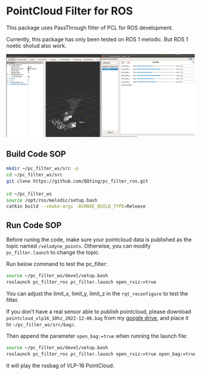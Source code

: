 # PointCloud Filter for ROS

This package uses PassThrough filter of PCL for ROS development.

Currently, this package has only been tested on ROS 1 melodic. But ROS 1 noetic sholud also work.

![](resource/pc_filter_ros_screenshot.png)

## Build Code SOP

```bash
mkdir ~/pc_filter_ws/src -p
cd ~/pc_filter_ws/src
git clone https://github.com/QQting/pc_filter_ros.git

cd ~/pc_filter_ws
source /opt/ros/melodic/setup.bash
catkin build --cmake-args -DCMAKE_BUILD_TYPE=Release
```

## Run Code SOP

Before runing the code, make sure your pointcloud data is published as the topic named `/velodyne_points`. Otherwise, you can modify `pc_filter.launch` to change the topic.

Run below command to test the pc_filter:

```bash
source ~/pc_filter_ws/devel/setup.bash
roslaunch pc_filter_ros pc_filter.launch open_rviz:=true
```

You can adjust the limit_x, limit_y, limit_z in the `rqt_reconfigure` to test the filter.

If you don't have a real sensor able to publish pointcloud, please download `pointcloud_vlp16_10hz_2022-12-06.bag` from my [google drive](https://drive.google.com/file/d/1SkRIc4VNWrtuuOMKD7t2YVnMX71_y6wz/view?usp=sharing), and place it to `~/pc_filter_ws/src/bag/`.

Then append the parameter `open_bag:=true` when running the launch file:

```bash
source ~/pc_filter_ws/devel/setup.bash
roslaunch pc_filter_ros pc_filter.launch open_rviz:=true open_bag:=true
```

It will play the rosbag of VLP-16 PointCloud.
